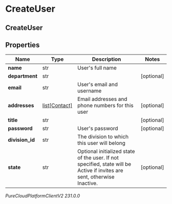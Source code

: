 # CreateUser

## CreateUser

## Properties

|Name | Type | Description | Notes|
|------------ | ------------- | ------------- | -------------|
| **name** | str | User&#39;s full name | |
| **department** | str |  | [optional] |
| **email** | str | User&#39;s email and username | |
| **addresses** | [list[Contact]](Contact) | Email addresses and phone numbers for this user | [optional] |
| **title** | str |  | [optional] |
| **password** | str | User&#39;s password | [optional] |
| **division_id** | str | The division to which this user will belong | |
| **state** | str | Optional initialized state of the user. If not specified, state will be Active if invites are sent, otherwise Inactive. | [optional] |



_PureCloudPlatformClientV2 231.0.0_
